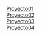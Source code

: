 [Proyecto01](https://github.com/djsabando/DWAN/tree/main/Proyecto01)  
[Proyecto02](https://github.com/djsabando/DWAN/tree/main/Proyecto02)  
[Proyecto03](https://github.com/djsabando/DWAN/tree/main/Proyecto03)  
[Proyecto04](https://github.com/djsabando/DWAN/tree/main/Proyecto04)  
